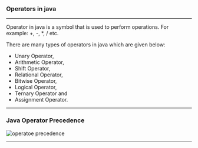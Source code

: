### Operators in java

---------

Operator in java is a symbol that is used to perform operations. For example: +, -, *, / etc.

There are many types of operators in java which are given below:

   - Unary Operator,
   - Arithmetic Operator,
   - Shift Operator,
   - Relational Operator,
   - Bitwise Operator,
   - Logical Operator,
   - Ternary Operator and
   - Assignment Operator.
   
--------

### Java Operator Precedence

![operatoe precedence](https://qph.fs.quoracdn.net/main-qimg-8d58857bb87f14c8e1ce2f6686ef3e04)

--------

